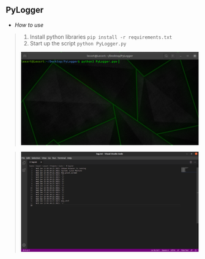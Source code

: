 <h2><strong>PyLogger</strong></h2>

- *How to use*

>1.  Install python libraries `pip install -r requirements.txt`
>2.  Start up the script `python PyLogger.py` 
>
>  <img src="pic.png">

>  <img src="log.png">
